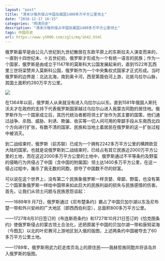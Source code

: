 ```yaml
---
layout: "post"
title: "清末沙俄共侵占中国及属国1400多万平方公里领土"
date: "2018-12-17 16:15"
categories: "明清历史"
description: "清末沙俄共侵占中国及属国1400多万平方公里领土"
tags: 中国历史
url: https://www.y5000.com/zgls/mq/1642.html
---
```






俄罗斯最早是由公元八世纪到九世纪散居在东欧平原上的东斯拉夫人演变而来的，一直到十四世纪未、十五世纪初，俄罗斯才形成为一个有统一语言的民族；作为一个国家，俄罗斯是由成立于1147年的莫斯科大公国发展起来的，直到1522年瓦西里三世将梁赞并入莫斯科公国，俄罗斯作为一个中央集权式国家才正式形成。当时俄罗斯的边界是：北达北海，南到奥卡河，西至第聂伯河上游，北抵乌拉尔山脉，其国土面积约280万平方公里。

![](https://img.y5000.com/uploads/allimg/130829/2-130R91I05J00.jpg)

在1364年以前，俄罗斯人从来就没有进入乌拉尔山以东。直到1581年俄国人斯托沃夫才在政府的支持下代表俄罗斯国家越过乌拉尔山进入我蒙古同胞的居住地。俄罗斯作为一个国家成立后，其历代统治者都将领土扩张作为其主要的国策，他们通过战争、杀戮、威胁、利诱、欺骗、收买等一切人间可用的卑鄙手段从东南西北四个方向进行扩张，有数不清的国家、民族和当地土着居民在俄罗斯的这一扩张过程中被消灭。

到二战结束时，俄罗斯（前苏联）已成为一个拥有2242多万平方公里的横跨欧亚大陆的国家。也就是说俄罗斯到二战结束时，已经占有其它民族近2000万平方公里的土地，而在这近2000多万平方公里的土地中，俄罗斯通过不平等条约及野蛮的侵略行为共侵占了中国（含中国的附属国）领土达1400多万平方公里，在这一侵占过程中，屠杀了我无数的同胞，掠夺了中国数不尽的财富。

可以说在这个世界上，没有第二个民族象俄罗斯一样贪婪、卑鄙、野蛮，也没有第二个国家象俄罗斯一样给中国带来如此巨大的民族利益的损失与民族感情的伤害。首先，让我们从领土问题与民族恩怨谈起：

——1689年9 月7日，俄罗斯通过《尼布楚条约》霸占了中国贝加尔湖以东及尼布楚一带和外兴安岭的广大地区（即西西伯利亚），总面积800多万平方公里。

——1727年8月31日签订的《布连斯奇条约》和1727年10月21日签订的《恰克图条约》使俄罗斯侵占的蒙古领土合法化，还把原属于中国的贝加尔湖一带和唐努梁海（今图瓦）以北的叶尼赛河上游地区划入俄的版图，上述两条约中国被夺去了60多万平方公里土地。

——1789年，俄罗斯用武力赶走库页岛上的原住民——我赫哲族同胞并将该岛并入俄罗斯的版图。
